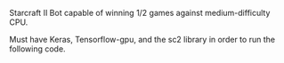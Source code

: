 Starcraft II Bot capable of winning 1/2 games against medium-difficulty CPU.

Must have Keras, Tensorflow-gpu, and the sc2 library in order to run the following code. 
